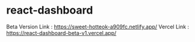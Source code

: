 # react-dashboard

Beta Version Link : https://sweet-hotteok-a909fc.netlify.app/
Vercel Link : https://react-dashboard-beta-v1.vercel.app/

